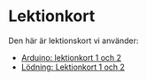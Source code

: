 # Lektionkort

Den här är lektionskort vi använder:

- [Arduino: lektionkort 1 och 2](lektionskort_1_och_2.pdf)
- [Lödning: Lektionkort 1 och 2](lektionskort_1_loedning.pdf)
